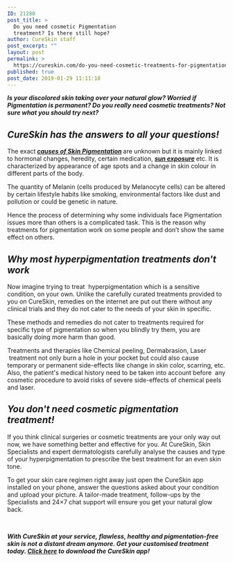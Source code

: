 ```yaml
---
ID: 21280
post_title: >
  Do you need cosmetic Pigmentation
  treatment? Is there still hope?
author: CureSkin staff
post_excerpt: ""
layout: post
permalink: >
  https://cureskin.com/do-you-need-cosmetic-treatments-for-pigmentation-is-there-still-hope/
published: true
post_date: 2019-01-29 11:11:18
---
```

<em><strong>Is your discolored skin taking over your natural glow? Worried if Pigmentation is permanent? Do you really need cosmetic treatments? Not sure what you should try next?</strong></em>
<h2><em>CureSkin has the answers to all your questions!</em></h2>
The exact<strong><em> <a href="https://cureskin.com/articles/skin-pigmentation-what-is-it-causes-and-treatment/">causes of Skin Pigmentation</a> </em></strong>are unknown but it is mainly linked to hormonal changes, heredity, certain medication, <strong><em><a href="https://cureskin.com/articles/sunburn-skin-how-to-treat-sun-damaged-skin/">sun exposure</a> </em></strong>etc. It is characterized by appearance of age spots and a change in skin colour in different parts of the body.

The quantity of Melanin (cells produced by Melanocyte cells) can be altered by certain lifestyle habits like smoking, environmental factors like dust and pollution or could be genetic in nature.

Hence the process of determining why some individuals face Pigmentation issues more than others is a complicated task. This is the reason why treatments for pigmentation work on some people and don’t show the same effect on others.
<h2><em>Why most hyperpigmentation treatments don't work</em></h2>
Now imagine trying to treat  hyperpigmentation which is a sensitive condition, on your own. Unlike the carefully curated treatments provided to you on CureSkin, remedies on the internet are put out there without any clinical trials and they do not cater to the needs of your skin in specific.

These methods and remedies do not cater to treatments required for specific type of pigmentation so when you blindly try them, you are basically doing more harm than good.

Treatments and therapies like Chemical peeling, Dermabrasion, Laser  treatment not only burn a hole in your pocket but could also cause temporary or permanent side-effects like change in skin color, scarring, etc. Also, the patient's medical history need to be taken into account before  any cosmetic procedure to avoid risks of severe side-effects of chemical peels and laser.
<h2><em>You don't need cosmetic pigmentation treatment!</em></h2>
If you think clinical surgeries or cosmetic treatments are your only way out now, we have something better and effective for you. At CureSkin, Skin Specialists and expert dermatologists carefully analyse the causes and type of your hyperpigmentation to prescribe the best treatment for an even skin tone.

To get your skin care regimen right away just open the CureSkin app installed on your phone, answer the questions asked about your condition and upload your picture. A tailor-made treatment, follow-ups by the Specialists and 24×7 chat support will ensure you get your natural glow back.

&nbsp;

<em><strong>With CureSkin at your service, flawless, healthy and pigmentation-free skin is not a distant dream anymore. Get your customised treatment today. <a href="https://app.curesk.in/hgjdrlUrQN">Click here</a> to download the CureSkin app!</strong></em>